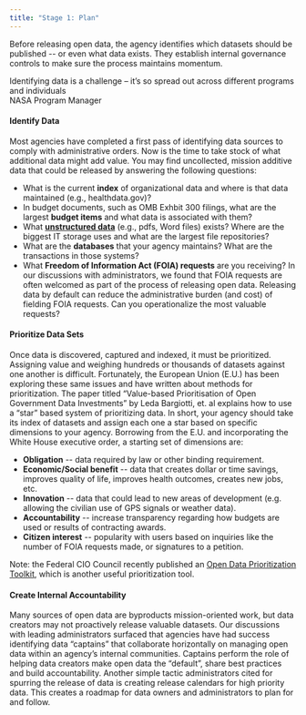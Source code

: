 ```yaml
---
title: "Stage 1: Plan"
---
```


Before releasing open data, the agency identifies which datasets should be published -- or even what data exists. They establish internal governance controls to make sure the process maintains momentum.


<div class="pullquote">
  <div class="quotetext">Identifying data is a challenge – it’s so spread out across different programs and individuals</div>
  <div class="quotesource">NASA Program Manager</div>
</div>

#### Identify Data

Most agencies have completed a first pass of identifying data sources to comply with administrative orders. Now is the time to take stock of what additional data might add value. You may find uncollected, mission additive data that could be released by answering the following questions:

 - What is the current **index** of organizational data and where is that data maintained (e.g., healthdata.gov)?
 - In budget documents, such as OMB Exhbit 300 filings, what are the largest **budget items** and what data is associated with them?
 - What **[unstructured data][3]** (e.g., pdfs, Word files) exists? Where are the biggest IT storage uses and what are the largest file repositories?
 - What are the **databases** that your agency maintains? What are the transactions in those systems?
 - What **Freedom of Information Act (FOIA) requests** are you receiving? In our discussions with administrators, we found that FOIA requests are often welcomed as part of the process of releasing open data. Releasing data by default can reduce the administrative burden (and cost) of fielding FOIA requests. Can you operationalize the most valuable requests?

[3]: https://en.wikipedia.org/wiki/Data_model

#### Prioritize Data Sets

Once data is discovered, captured and indexed, it must be prioritized. Assigning value and weighing hundreds or thousands of datasets against one another is difficult. Fortunately, the European Union (E.U.) has been exploring these same issues and have written about methods for prioritization.
The paper titled “Value-based Prioritisation of Open Government Data Investments” by Leda Bargiotti, et. al explains how to use a “star” based system of prioritizing data. In short, your agency should take its index of datasets and assign each one a star based on specific dimensions to your agency.
Borrowing from the E.U. and incorporating the White House executive order, a starting set of dimensions are:

- **Obligation** -- data required by law or other binding requirement.
- **Economic/Social benefit** -- data that creates dollar or time savings, improves quality of life, improves health outcomes, creates new jobs, etc. 
- **Innovation** -- data that could lead to new areas of development (e.g. allowing the civilian use of GPS signals or weather data).
- **Accountability** -- increase transparency regarding how budgets are used or results of contracting awards.
- **Citizen interest** -- popularity with users based on inquiries like the number of FOIA requests made, or signatures to a petition.

Note: the Federal CIO Council recently published an [Open Data Prioritization Toolkit](https://cio.gov/wp-content/uploads/filebase/cio_document_library/Open%20Data%20Prioritization%20Toolkit%20Summary.html), which is another useful prioritization tool.

#### Create Internal Accountability

Many sources of open data are byproducts mission-oriented work, but data creators may not proactively release valuable datasets. Our discussions with leading administrators surfaced that agencies have had success identifying data “captains” that collaborate horizontally on managing open data within an agency’s internal communities. Captains perform the role of helping data creators make open data the “default”, share best practices and build accountability.
Another simple tactic administrators cited for spurring the release of data is creating release calendars for high priority data. This creates a roadmap for data owners and administrators to plan for and follow.

